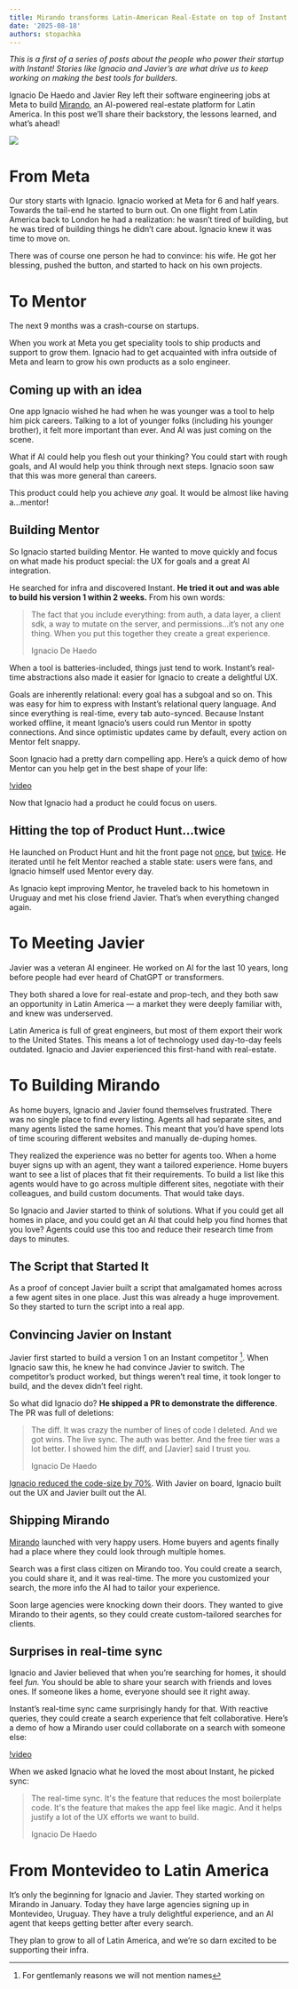 ```yaml
---
title: Mirando transforms Latin-American Real-Estate on top of Instant
date: '2025-08-18'
authors: stopachka
---
```


_This is a first of a series of posts about the people who power their startup with Instant! Stories like Ignacio and Javier’s are what drive us to keep working on making the best tools for builders._

Ignacio De Haedo and Javier Rey left their software engineering jobs at Meta to build <a href="https://www.mirando.com.uy/" target="_blank">Mirando</a>, an AI-powered real-estate platform for Latin America. In this post we’ll share their backstory, the lessons learned, and what’s ahead!

![](/posts/mirando/javier_and_ignacio.jpg)

# From Meta

Our story starts with Ignacio. Ignacio worked at Meta for 6 and half years. Towards the tail-end he started to burn out. On one flight from Latin America back to London he had a realization: he wasn’t tired of building, but he was tired of building things he didn’t care about. Ignacio knew it was time to move on.

There was of course one person he had to convince: his wife. He got her blessing, pushed the button, and started to hack on his own projects.

# To Mentor

The next 9 months was a crash-course on startups.

When you work at Meta you get speciality tools to ship products and support to grow them. Ignacio had to get acquainted with infra outside of Meta and learn to grow his own products as a solo engineer.

## Coming up with an idea

One app Ignacio wished he had when he was younger was a tool to help him pick careers. Talking to a lot of younger folks (including his younger brother), it felt more important than ever. And AI was just coming on the scene.

What if AI could help you flesh out your thinking? You could start with rough goals, and AI would help you think through next steps. Ignacio soon saw that this was more general than careers.

This product could help you achieve _any_ goal. It would be almost like having a…mentor!

## Building Mentor

So Ignacio started building Mentor. He wanted to move quickly and focus on what made his product special: the UX for goals and a great AI integration.

He searched for infra and discovered Instant. **He tried it out and was able to build his version 1 within 2 weeks.** From his own words:

> The fact that you include everything: from auth, a data layer, a client sdk, a way to mutate on the server, and permissions…it’s not any one thing. When you put this together they create a great experience.
>
> Ignacio De Haedo

When a tool is batteries-included, things just tend to work. Instant’s real-time abstractions also made it easier for Ignacio to create a delightful UX.

Goals are inherently relational: every goal has a subgoal and so on. This was easy for him to express with Instant’s relational query language. And since everything is real-time, every tab auto-synced. Because Instant worked offline, it meant Ignacio’s users could run Mentor in spotty connections. And since optimistic updates came by default, every action on Mentor felt snappy.

Soon Ignacio had a pretty darn compelling app. Here’s a quick demo of how Mentor can you help get in the best shape of your life:

[!video](https://www.youtube.com/watch?v=hp3byaULieQ 'Mentor Demo')

Now that Ignacio had a product he could focus on users.

## Hitting the top of Product Hunt…twice

He launched on Product Hunt and hit the front page not <a href="https://www.producthunt.com/products/mentor-v1/launches/mentor-v1" target="_blank">once</a>, but <a href="https://www.producthunt.com/products/mentor-v1/launches/mentor-ai-2" target="_blank">twice</a>. He iterated until he felt Mentor reached a stable state: users were fans, and Ignacio himself used Mentor every day.

As Ignacio kept improving Mentor, he traveled back to his hometown in Uruguay and met his close friend Javier. That’s when everything changed again.

# To Meeting Javier

Javier was a veteran AI engineer. He worked on AI for the last 10 years, long before people had ever heard of ChatGPT or transformers.

They both shared a love for real-estate and prop-tech, and they both saw an opportunity in Latin America — a market they were deeply familiar with, and knew was underserved.

Latin America is full of great engineers, but most of them export their work to the United States. This means a lot of technology used day-to-day feels outdated. Ignacio and Javier experienced this first-hand with real-estate.

# To Building Mirando

As home buyers, Ignacio and Javier found themselves frustrated. There was no single place to find every listing. Agents all had separate sites, and many agents listed the same homes. This meant that you’d have spend lots of time scouring different websites and manually de-duping homes.

They realized the experience was no better for agents too. When a home buyer signs up with an agent, they want a tailored experience. Home buyers want to see a list of places that fit their requirements. To build a list like this agents would have to go across multiple different sites, negotiate with their colleagues, and build custom documents. That would take days.

So Ignacio and Javier started to think of solutions. What if you could get all homes in place, and you could get an AI that could help you find homes that you love? Agents could use this too and reduce their research time from days to minutes.

## The Script that Started It

As a proof of concept Javier built a script that amalgamated homes across a few agent sites in one place. Just this was already a huge improvement. So they started to turn the script into a real app.

## Convincing Javier on Instant

Javier first started to build a version 1 on an Instant competitor [^1]. When Ignacio saw this, he knew he had convince Javier to switch. The competitor’s product worked, but things weren’t real time, it took longer to build, and the devex didn’t feel right.

So what did Ignacio do? **He shipped a PR to demonstrate the difference**. The PR was full of deletions:

> The diff. It was crazy the number of lines of code I deleted. And we got wins. The live sync. The auth was better. And the free tier was a lot better. I showed him the diff, and [Javier] said I trust you.
>
> Ignacio De Haedo

<a href="https://x.com/nachodeh/status/1871232369614582174" target="_blank">Ignacio reduced the code-size by 70%</a>. With Javier on board, Ignacio built out the UX and Javier built out the AI.

## Shipping Mirando

<a href="https://www.mirando.com.uy/">Mirando</a> launched with very happy users. Home buyers and agents finally had a place where they could look through multiple homes.

Search was a first class citizen on Mirando too. You could create a search, you could share it, and it was real-time. The more you customized your search, the more info the AI had to tailor your experience.

Soon large agencies were knocking down their doors. They wanted to give Mirando to their agents, so they could create custom-tailored searches for clients.

## Surprises in real-time sync

Ignacio and Javier believed that when you’re searching for homes, it should feel _fun._ You should be able to share your search with friends and loves ones. If someone likes a home, everyone should see it right away.

Instant’s real-time sync came surprisingly handy for that. With reactive queries, they could create a search experience that felt collaborative. Here’s a demo of how a Mirando user could collaborate on a search with someone else:

[!video](https://www.youtube.com/watch?v=3wda2j2yJCE 'Mirando Demo')

When we asked Ignacio what he loved the most about Instant, he picked sync:

> The real-time sync. It's the feature that reduces the most boilerplate code. It's the feature that makes the app feel like magic. And it helps justify a lot of the UX efforts we want to build.
>
> Ignacio De Haedo

# From Montevideo to Latin America

It’s only the beginning for Ignacio and Javier. They started working on Mirando in January. Today they have large agencies signing up in Montevideo, Uruguay. They have a truly delightful experience, and an AI agent that keeps getting better after every search.

They plan to grow to all of Latin America, and we’re so darn excited to be supporting their infra.

[^1]: For gentlemanly reasons we will not mention names
